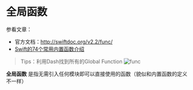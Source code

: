# 全局函数

参看文章：

 - 官方文档：http://swiftdoc.org/v2.2/func/
 - [Swift的74个常用内置函数介绍](http://www.jb51.net/article/59777.htm)

> Tips：利用Dash找到所有的Global Function
> ![func](http://ww2.sinaimg.cn/large/514b710agw1f2x9hmq7saj20vt0h0n1c.jpg)

**全局函数** 是指无需引入任何模块即可以直接使用的函数（貌似和内置函数的定义不一样）


